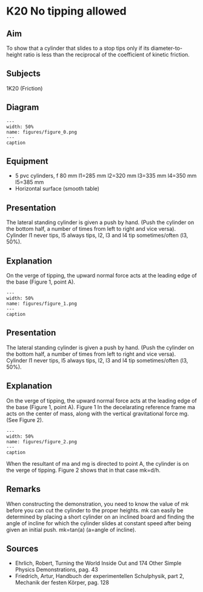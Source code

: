 # K20 No tipping allowed 
    
  
## Aim   
 To show that a cylinder that slides to a stop tips only if its diameter-to-height ratio is less than the reciprocal of the coefficient of kinetic friction.    
  
## Subjects   
 1K20 (Friction)   
  
## Diagram   
   
```{figure} figures/figure_0.png  
---  
width: 50%  
name: figures/figure_0.png  
---  
caption  
``` 
      
  
## Equipment   
 
 *  5 pvc cylinders, f 80 mm l1=285 mm l2=320 mm l3=335 mm l4=350 mm l5=385 mm 
 *  Horizontal surface (smooth table)
     
  
## Presentation   
 The lateral standing cylinder is given a push by hand. (Push the cylinder on the bottom half, a number of times from left to right and vice versa). Cylinder l1 never tips, l5 always tips, l2, l3 and l4 tip sometimes/often (l3, 50%).    
  
## Explanation   
 On the verge of tipping, the upward normal force acts at the leading edge of the base (Figure 1, point A).    
```{figure} figures/figure_1.png  
---  
width: 50%  
name: figures/figure_1.png  
---  
caption  
``` 
     
  
## Presentation   
 The lateral standing cylinder is given a push by hand. (Push the cylinder on the bottom half, a number of times from left to right and vice versa). Cylinder l1 never tips, l5 always tips, l2, l3 and l4 tip sometimes/often (l3, 50%).    
  
## Explanation   
 On the verge of tipping, the upward normal force acts at the leading edge of the base (Figure 1, point A).  Figure 1  In the decelarating reference frame ma acts on the center of mass, along with the vertical gravitational force mg. (See Figure 2).     
```{figure} figures/figure_2.png  
---  
width: 50%  
name: figures/figure_2.png  
---  
caption  
``` 
 When the resultant of ma and mg is directed to point A, the cylinder is on the verge of tipping. Figure 2 shows that in that case mk=d/h.   
  
## Remarks   
 When constructing the demonstration, you need to know the value of mk before you can cut the cylinder to the proper heights. mk can easily be determined by placing a short cylinder on an inclined board and finding the angle of incline for which the cylinder slides at constant speed after being given an initial push. mk=tan(a) (a=angle of incline).    
  
## Sources   
 
 *  Ehrlich, Robert, Turning the World Inside Out and 174 Other Simple Physics Demonstrations, pag. 43 
 *  Friedrich, Artur, Handbuch der experimentellen Schulphysik, part 2, Mechanik der festen Körper, pag. 128
  